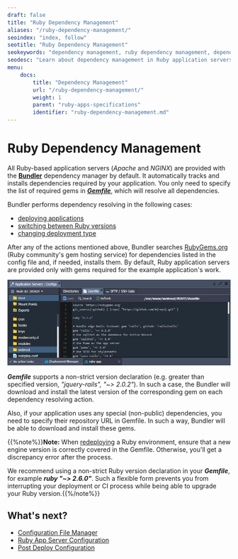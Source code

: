 ```yaml
---
draft: false
title: "Ruby Dependency Management"
aliases: "/ruby-dependency-management/"
seoindex: "index, follow"
seotitle: "Ruby Dependency Management"
seokeywords: "dependency management, ruby dependency management, dependency manager, ruby bundler, ruby gem management, gemfile dependencies, ruby gemfile, ruby gems dependencies"
seodesc: "Learn about dependency management in Ruby application servers at the platform. Check out the specifics of the Bundler integration and gems management via Gemfile."
menu: 
    docs:
        title: "Dependency Management"
        url: "/ruby-dependency-management/"
        weight: 1
        parent: "ruby-apps-specifications"
        identifier: "ruby-dependency-management.md"
---
```


# Ruby Dependency Management

All Ruby-based application servers (*Apache* and *NGINX*) are provided with the **[Bundler](https://bundler.io/)** dependency manager by default. It automatically tracks and installs dependencies required by your application. You only need to specify the list of required gems in ***[Gemfile](https://bundler.io/gemfile.html)***, which will resolve all dependencies.

Bundler performs dependency resolving in the following cases:

- [deploying applications](/deployment-guide/)
- [switching between Ruby versions](/container-redeploy/)
- [changing deployment type](/ruby-center/#ruby-application-deployment)

After any of the actions mentioned above, Bundler searches [RubyGems.org](https://rubygems.org/) (Ruby community's gem hosting service) for dependencies listed in the config file and, if needed, installs them. By default, Ruby application servers are provided only with gems required for the example application's work.

![Ruby Gemfile dependencies](01-ruby-gemfile-dependencies.png)

***Gemfile*** supports a non-strict version declaration (e.g. greater than specified version, *"jquery-rails", "~> 2.0.2"*). In such a case, the Bundler will download and install the latest version of the corresponding gem on each dependency resolving action.

Also, if your application uses any special (non-public) dependencies, you need to specify their repository URL in Gemfile. In such a way, Bundler will be able to download and install these gems.

{{%note%}}**Note:** When [redeploying](/container-redeploy/) a Ruby environment, ensure that a new engine version is correctly covered in the Gemfile. Otherwise, you'll get a discrepancy error after the process.

We recommend using a non-strict Ruby version declaration in your ***Gemfile***, for example ***ruby "~> 2.6.0"***. Such a flexible form prevents you from  interrupting your deployment or CI process while being able to upgrade your Ruby version.{{%/note%}}


## What's next?

* [Configuration File Manager](/configuration-file-manager/)
* [Ruby App Server Configuration](/ruby-application-server-config/)
* [Post Deploy Configuration](/ruby-post-deploy-configuration/)